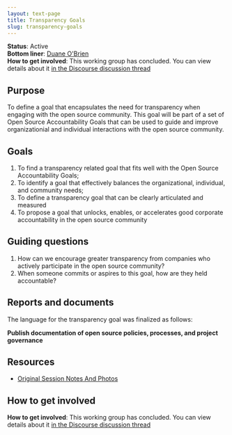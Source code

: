 ```yaml
---
layout: text-page
title: Transparency Goals
slug: transparency-goals
---
```


**Status**: Active<br>
**Bottom liner**: [Duane O'Brien](https://twitter.com/DuaneOBrien)<br>
**How to get involved**: This working group has concluded. You can view details about it [in the Discourse discussion thread](https://discourse.sustainoss.org/t/open-source-accountability-goals-defining-a-transparency-goal/)

## Purpose

To define a goal that encapsulates the need for transparency when engaging with the open source community. This goal will be part of a set of Open Source Accountability Goals that can be used to guide and improve organizationial and individual interactions with the open source community.

## Goals

1. To find a transparency related goal that fits well with the Open Source Accountability Goals;
1. To identify a goal that effectively balances the organizational, individual, and community needs;
1. To define a transparency goal that can be clearly articulated and measured
1. To propose a goal that unlocks, enables, or accelerates good corporate accountability in the open source community

## Guiding questions

1. How can we encourage greater transparency from companies who actively participate in the open source community?
1. When someone commits or aspires to this goal, how are they held accountable?

## Reports and documents

The language for the transparency goal was finalized as follows:

**Publish documentation of open source policies, processes, and project governance**

## Resources

* [Original Session Notes And Photos](https://drive.google.com/drive/folders/1ubgdBZUciK_h5p_ZqY8BOdLiKp-_HBd_)
## How to get involved

**How to get involved**: This working group has concluded. You can view details about it [in the Discourse discussion thread](https://discourse.sustainoss.org/t/open-source-accountability-goals-defining-a-transparency-goal/)
